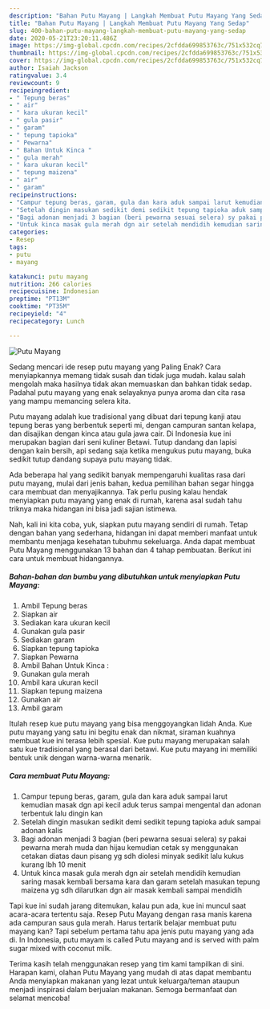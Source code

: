 ```yaml
---
description: "Bahan Putu Mayang | Langkah Membuat Putu Mayang Yang Sedap"
title: "Bahan Putu Mayang | Langkah Membuat Putu Mayang Yang Sedap"
slug: 400-bahan-putu-mayang-langkah-membuat-putu-mayang-yang-sedap
date: 2020-05-21T23:20:11.486Z
image: https://img-global.cpcdn.com/recipes/2cfdda699853763c/751x532cq70/putu-mayang-foto-resep-utama.jpg
thumbnail: https://img-global.cpcdn.com/recipes/2cfdda699853763c/751x532cq70/putu-mayang-foto-resep-utama.jpg
cover: https://img-global.cpcdn.com/recipes/2cfdda699853763c/751x532cq70/putu-mayang-foto-resep-utama.jpg
author: Isaiah Jackson
ratingvalue: 3.4
reviewcount: 9
recipeingredient:
- " Tepung beras"
- " air"
- " kara ukuran kecil"
- " gula pasir"
- " garam"
- " tepung tapioka"
- " Pewarna"
- " Bahan Untuk Kinca "
- " gula merah"
- " kara ukuran kecil"
- " tepung maizena"
- " air"
- " garam"
recipeinstructions:
- "Campur tepung beras, garam, gula dan kara aduk sampai larut kemudian masak dgn api kecil aduk terus sampai mengental dan adonan terbentuk lalu dingin kan"
- "Setelah dingin masukan sedikit demi sedikit tepung tapioka aduk sampai adonan kalis"
- "Bagi adonan menjadi 3 bagian (beri pewarna sesuai selera) sy pakai pewarna merah muda dan hijau kemudian cetak sy menggunakan cetakan diatas daun pisang yg sdh diolesi minyak sedikit lalu kukus kurang lbh 10 menit"
- "Untuk kinca masak gula merah dgn air setelah mendidih kemudian saring masak kembali bersama kara dan garam setelah masukan tepung maizena yg sdh dilarutkan dgn air masak kembali sampai mendidih"
categories:
- Resep
tags:
- putu
- mayang

katakunci: putu mayang 
nutrition: 266 calories
recipecuisine: Indonesian
preptime: "PT13M"
cooktime: "PT35M"
recipeyield: "4"
recipecategory: Lunch

---
```



![Putu Mayang](https://img-global.cpcdn.com/recipes/2cfdda699853763c/751x532cq70/putu-mayang-foto-resep-utama.jpg)

Sedang mencari ide resep putu mayang yang Paling Enak? Cara menyiapkannya memang tidak susah dan tidak juga mudah. kalau salah mengolah maka hasilnya tidak akan memuaskan dan bahkan tidak sedap. Padahal putu mayang yang enak selayaknya punya aroma dan cita rasa yang mampu memancing selera kita.

Putu mayang adalah kue tradisional yang dibuat dari tepung kanji atau tepung beras yang berbentuk seperti mi, dengan campuran santan kelapa, dan disajikan dengan kinca atau gula jawa cair. Di Indonesia kue ini merupakan bagian dari seni kuliner Betawi. Tutup dandang dan lapisi dengan kain bersih, api sedang saja ketika mengukus putu mayang, buka sedikit tutup dandang supaya putu mayang tidak.

Ada beberapa hal yang sedikit banyak mempengaruhi kualitas rasa dari putu mayang, mulai dari jenis bahan, kedua pemilihan bahan segar hingga cara membuat dan menyajikannya. Tak perlu pusing kalau hendak menyiapkan putu mayang yang enak di rumah, karena asal sudah tahu triknya maka hidangan ini bisa jadi sajian istimewa.


Nah, kali ini kita coba, yuk, siapkan putu mayang sendiri di rumah. Tetap dengan bahan yang sederhana, hidangan ini dapat memberi manfaat untuk membantu menjaga kesehatan tubuhmu sekeluarga. Anda dapat membuat Putu Mayang menggunakan 13 bahan dan 4 tahap pembuatan. Berikut ini cara untuk membuat hidangannya.

<!--inarticleads1-->

##### Bahan-bahan dan bumbu yang dibutuhkan untuk menyiapkan Putu Mayang:

1. Ambil  Tepung beras
1. Siapkan  air
1. Sediakan  kara ukuran kecil
1. Gunakan  gula pasir
1. Sediakan  garam
1. Siapkan  tepung tapioka
1. Siapkan  Pewarna
1. Ambil  Bahan Untuk Kinca :
1. Gunakan  gula merah
1. Ambil  kara ukuran kecil
1. Siapkan  tepung maizena
1. Gunakan  air
1. Ambil  garam


Itulah resep kue putu mayang yang bisa menggoyangkan lidah Anda. Kue putu mayang yang satu ini begitu enak dan nikmat, siraman kuahnya membuat kue ini terasa lebih spesial. Kue putu mayang merupakan salah satu kue tradisional yang berasal dari betawi. Kue putu mayang ini memiliki bentuk unik dengan warna-warna menarik. 

<!--inarticleads2-->

##### Cara membuat Putu Mayang:

1. Campur tepung beras, garam, gula dan kara aduk sampai larut kemudian masak dgn api kecil aduk terus sampai mengental dan adonan terbentuk lalu dingin kan
1. Setelah dingin masukan sedikit demi sedikit tepung tapioka aduk sampai adonan kalis
1. Bagi adonan menjadi 3 bagian (beri pewarna sesuai selera) sy pakai pewarna merah muda dan hijau kemudian cetak sy menggunakan cetakan diatas daun pisang yg sdh diolesi minyak sedikit lalu kukus kurang lbh 10 menit
1. Untuk kinca masak gula merah dgn air setelah mendidih kemudian saring masak kembali bersama kara dan garam setelah masukan tepung maizena yg sdh dilarutkan dgn air masak kembali sampai mendidih


Tapi kue ini sudah jarang ditemukan, kalau pun ada, kue ini muncul saat acara-acara tertentu saja. Resep Putu Mayang dengan rasa manis karena ada campuran saus gula merah. Harus tertarik belajar membuat putu mayang kan? Tapi sebelum pertama tahu apa jenis putu mayang yang ada di. In Indonesia, putu mayam is called Putu mayang and is served with palm sugar mixed with coconut milk. 

Terima kasih telah menggunakan resep yang tim kami tampilkan di sini. Harapan kami, olahan Putu Mayang yang mudah di atas dapat membantu Anda menyiapkan makanan yang lezat untuk keluarga/teman ataupun menjadi inspirasi dalam berjualan makanan. Semoga bermanfaat dan selamat mencoba!
